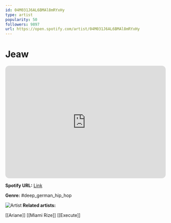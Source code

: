 ```yaml
---
id: 04M031J6AL6BMAl8mRYxHy
type: artist
popularity: 50
followers: 9897
url: https://open.spotify.com/artist/04M031J6AL6BMAl8mRYxHy
---
```

# Jeaw

<iframe style="border-radius:12px" src="https://open.spotify.com/embed/artist/04M031J6AL6BMAl8mRYxHy" width="100%" height="352" frameBorder="0" allowfullscreen="" allow="autoplay; clipboard-write; encrypted-media; fullscreen; picture-in-picture" loading="lazy"></iframe>

**Spotify URL:** [Link](https://open.spotify.com/artist/04M031J6AL6BMAl8mRYxHy)

**Genre:**  #deep_german_hip_hop

![Artist](https://i.scdn.co/image/ab6761610000e5eb72ef9d9d79d1c0eae832fdac)
**Related artists:**

[[Ariane]]
[[Miami Rize]]
[[Execute]]
